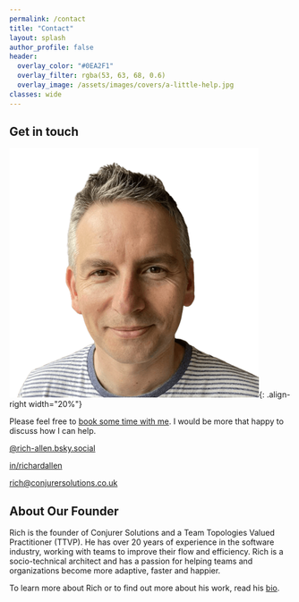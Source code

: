 ```yaml
---
permalink: /contact
title: "Contact"
layout: splash
author_profile: false
header: 
  overlay_color: "#0EA2F1"
  overlay_filter: rgba(53, 63, 68, 0.6)
  overlay_image: /assets/images/covers/a-little-help.jpg
classes: wide
---
```


## Get in touch

![Profile photo of Rich](/assets/images/profiles/Rich_Allen_Profile_-_Cropped_Square_-no_bg_446x446.png){: .align-right width="20%"}

Please feel free to [book some time with me](https://app.reclaim.ai/m/richard-allen/high-priority-meeting). I would be more that happy to discuss how I can help.

<i class="fa-brands fa-bluesky" title="Blue Sky"></i>
[@rich-allen.bsky.social](https://bsky.app/profile/richallen.info)

<i class="fa-brands fa-linkedin" title="LinkedIn"></i>
[in/richardallen](https://www.linkedin.com/in/richardallen/)  

<i class="fas fa-envelope" title="Email"></i>
[rich@conjurersolutions.co.uk](mailto:rich@conjurersolutions.co.uk)

## About Our Founder

Rich is the founder of Conjurer Solutions and a Team Topologies Valued Practitioner (TTVP). He has over 20 years of experience in the software industry, working with teams to improve their flow and efficiency. Rich is a socio-technical architect and has a passion for helping teams and organizations become more adaptive, faster and happier.

To learn more about Rich or to find out more about his work, read his [bio](https://richallen.info/bio).
